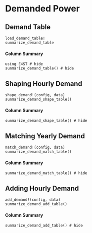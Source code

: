 # Demanded Power

## Demand Table

```@docs
load_demand_table!
summarize_demand_table
```

#### Column Summary
```@example demand
using E4ST # hide
summarize_demand_table() # hide
```

## Shaping Hourly Demand

```@docs
shape_demand!(config, data)
summarize_demand_shape_table()
```

#### Column Summary
```@example demand
summarize_demand_shape_table() # hide
```

## Matching Yearly Demand
```@docs
match_demand!(config, data)
summarize_demand_match_table()
```

#### Column Summary
```@example demand
summarize_demand_match_table() # hide
```

## Adding Hourly Demand
```@docs
add_demand!(config, data)
summarize_demand_add_table()
```

#### Column Summary
```@example demand
summarize_demand_add_table() # hide
```



